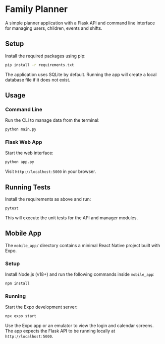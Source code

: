 # Family Planner

A simple planner application with a Flask API and command line interface for managing users, children, events and shifts.

## Setup

Install the required packages using pip:

```bash
pip install -r requirements.txt
```

The application uses SQLite by default. Running the app will create a local database file if it does not exist.

## Usage

### Command Line
Run the CLI to manage data from the terminal:

```bash
python main.py
```

### Flask Web App
Start the web interface:

```bash
python app.py
```

Visit `http://localhost:5000` in your browser.

## Running Tests

Install the requirements as above and run:

```bash
pytest
```

This will execute the unit tests for the API and manager modules.

## Mobile App

The `mobile_app/` directory contains a minimal React Native project built with Expo.

### Setup

Install Node.js (v18+) and run the following commands inside `mobile_app`:

```bash
npm install
```

### Running

Start the Expo development server:

```bash
npx expo start
```

Use the Expo app or an emulator to view the login and calendar screens. The app expects the Flask API to be running locally at `http://localhost:5000`.
